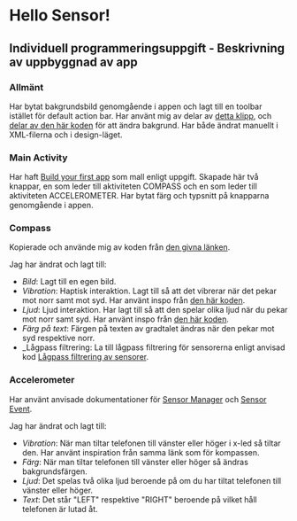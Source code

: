 # Hello Sensor! 

## Individuell programmeringsuppgift - Beskrivning av uppbyggnad av app ##

### Allmänt ###
Har bytat bakgrundsbild genomgående i appen och lagt till en toolbar istället för default action bar.
Har använt mig av delar av [detta klipp](https://www.youtube.com/watch?v=DMkzIOLppf4), och [delar av den här koden](https://stackoverflow.com/questions/3307090/how-to-add-background-image-to-activity)
för att ändra bakgrund. Har både ändrat manuellt i XML-filerna och i design-läget. 

### Main Activity ### 

Har haft [Build your first app](https://developer.android.com/training/basics/firstapp/index.html) som mall enligt uppgift. Skapade här två knappar,
en som leder till aktiviteten COMPASS och en som leder till aktiviteten ACCELEROMETER. Har bytat färg och typsnitt på knapparna genomgående i appen. 

### Compass ###
Kopierade och använde mig av koden från [den givna länken](https://www.wlsdevelop.com/index.php/en/blog?option=com_content&view=article&id=38).

Jag har ändrat och lagt till: 
* _Bild_: Lagt till en egen bild. 
* _Vibration_: Haptisk interaktion. Lagt till så att det vibrerar när det pekar mot norr samt mot syd. Har använt inspo från [den här koden](https://stackoverflow.com/questions/13950338/how-to-make-an-android-device-vibrate).
* _Ljud_: Ljud interaktion. Har lagt till så att den spelar olika ljud när du pekar mot norr samt syd. Har använt inspo från [den här koden](https://developer.android.com/reference/android/media/MediaPlayer.html).
* _Färg på text_: Färgen på texten av gradtalet ändras när den pekar mot syd respektive norr. 
* _Lågpass filtrering: La till lågpass filtrering för sensorerna enligt anvisad kod [Lågpass filtrering av sensorer](https://www.built.io/blog/applying-low-pass-filter-to-android-sensor-s-readings).

### Accelerometer ###
Har använt anvisade dokumentationer för [Sensor Manager](https://developer.android.com/reference/android/hardware/SensorManager.html) och [Sensor Event](https://developer.android.com/reference/android/hardware/SensorEvent.html).

Jag har ändrat och lagt till: 
* _Vibration_: När man tiltar telefonen till vänster eller höger i x-led så tiltar den. Har använt inspiration från samma länk som för kompassen.
* _Färg_: När man tiltar telefonen till vänster eller höger så ändras bakgrundsfärgen.
* _Ljud_: Det spelas två olika ljud beroende på om du har tiltat telefonen till vänster eller höger.
* _Text_: Det står "LEFT" respektive "RIGHT" beroende på vilket håll telefonen är lutad åt.

